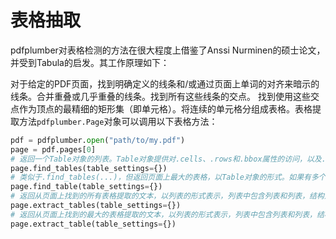 # 表格抽取

pdfplumber对表格检测的方法在很大程度上借鉴了Anssi Nurminen的硕士论文，并受到Tabula的启发。其工作原理如下：

对于给定的PDF页面，找到明确定义的线条和/或通过页面上单词的对齐来暗示的线条。合并重叠或几乎重叠的线条。找到所有这些线条的交点。
找到使用这些交点作为顶点的最精细的矩形集（即单元格）。将连续的单元格分组成表格。表格提取方法`pdfplumber.Page`对象可以调用以下表格方法：

```py
pdf = pdfplumber.open("path/to/my.pdf")
page = pdf.pages[0]
# 返回一个Table对象的列表。Table对象提供对.cells、.rows和.bbox属性的访问，以及.extract(x_tolerance=3, y_tolerance=3)方法的访问。
page.find_tables(table_settings={})
# 类似于.find_tables(...)，但返回页面上最大的表格，以Table对象的形式。如果有多个表格大小相同（通过单元格数量测量），则此方法返回距离页面顶部最近的表格。
page.find_table(table_settings={})	
# 返回从页面上找到的所有表格提取的文本，以列表的形式表示，列表中包含列表和列表，结构为表格 -> 行 -> 单元格。
page.extract_tables(table_settings={})	
# 返回从页面上找到的最大的表格提取的文本，以列表的形式表示，列表中包含列表和列表，结构为表格 -> 行 -> 单元格。
page.extract_table(table_settings={})	
```